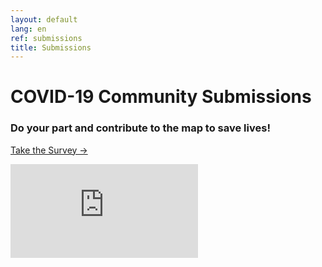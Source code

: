 ```yaml
---
layout: default
lang: en
ref: submissions
title: Submissions
---
```

# COVID-19 Community Submissions
### Do your part and contribute to the map to save lives!
<a href="https://arcg.is/1WaS5b0" class="btn">Take the Survey →</a> 

<div class="embed"><iframe src="https://arcgis.com/apps/opsdashboard/index.html#/0052f0715f0944db868b1ed2dd868feb" title="TRackCOVIDKW Contribution Totals"  frameborder="0" allowfullscreen=""></iframe></div>

